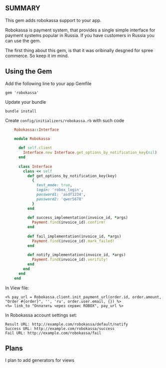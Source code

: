 SUMMARY
-------

This gem adds robokassa support to your app.

Robokassa is payment system, that provides a single simple interface for payment systems popular in Russia.
If you have customers in Russia you can use the gem.

The first thing about this gem, is that it was oribinally desgned for spree commerce. So keep it im mind. 


Using the Gem
-------------

Add the following line to your app Gemfile

    gem 'robokassa'

Update your bundle

    bundle install

Create `config/initializers/robokassa.rb` with such code

```ruby
    Robokassa::Interface

    module Robokassa
  
      def self.client
        Interface.new Interface.get_options_by_notification_key(nil)
      end
  
      class Interface
        class << self
          def get_options_by_notification_key(key)
            {
              test_mode: true,
              login: 'robox_login',
              password1: 'asdf1234',
              password2: 'qwer5678'
            }
          end
          
          def success_implementation(invoice_id, *args)
            Payment.find(invoice_id).confirm!
          end
  
          def fail_implementation(invoice_id, *args)
            Payment.find(invoice_id).mark_failed!
          end
      
          def notify_implementation(invoice_id, *args)
            Payment.find(invoice_id).verifity!
          end
        end
      end
    end
```

In View file:

    <% pay_url = Robokassa.client.init_payment_url(order.id, order.amount, "Order #{order}", '', 'ru', order.user.email, {}) %>
    <%= link_to "Оплатить через сервис ROBOX", pay_url %>

In Robokassa account settings set:

    Result URL: http://example.com/robokassa/default/notify
    Success URL: http://example.com/robokassa/success
    Fail URL: http://example.com/robokassa/fail


Plans
-----

I plan to add generators for views
